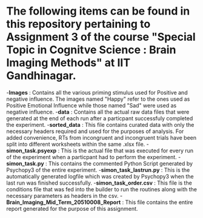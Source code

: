 # The following items can be found in this repository pertaining to Assignment 3 of the course "Special Topic in Cognitve Science : Brain Imaging Methods" at IIT Gandhinagar.

-**Images** : Contains all the various priming stimulus used for Positive and negative influence. The images named "Happy" refer to the ones used as Positive Emotional Influence
while those named "Sad" were used as negative influence.
-**data** : Contains all the actual raw data files that were generated at the end of each run after a particpant successfuly completed the experiment.
-**sorted_data** : This file contains curated data with only the necessary headers required and used for the purposes of analysis. For added convenience, RTs from incongruent and
incongruent trials have been split into different worksheets within the same .xlsx file.
-**simon_task.psyexp** : This is the actual file that was executed for every run of the experiment when a particpant had to perform the experiment.
-**simon_task.py** : This contains the commented Python Script generated by Psychopy3 of the entire experiment.
-**simon_task_lastrun.py** : This is the automatically generated logfile which was created by Psychopy3 when the last run was finished successfully.
-**simon_task_order.csv** : This file is the conditions file that was fed into the builder to run the routines along with the necessary parameters as headers in the csv.
-**Brain_Imaging_Mid_Term_20510008_Report** : This file contains the entire report generated for the purpose of this assignment.
